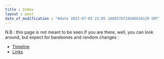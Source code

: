 ```yaml
---
title : Index
layout : post
date_of_modification : "#date 2023-07-05 21:05 1688576724206610129 GMT"
---
```



N.B : this page is not meant to be seen.If you are there, well, you can look around, but expect for barebones and random changes :

- [Timeline](https://jeremyvlegros.github.io/website/timeline.html)
- [Links](https://jeremyvlegros.github.io/website/links)


